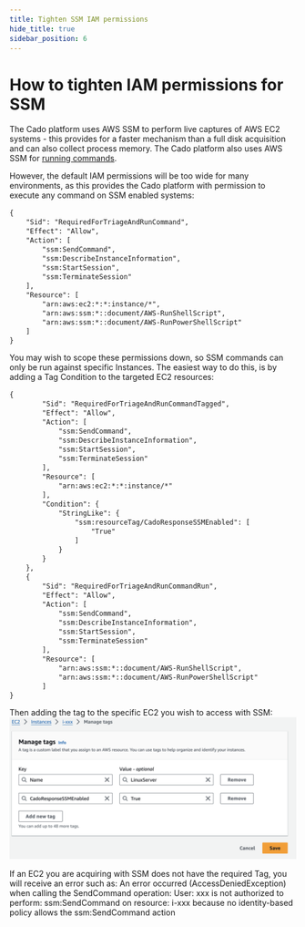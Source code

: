 ```yaml
---
title: Tighten SSM IAM permissions
hide_title: true
sidebar_position: 6
---
```


# How to tighten IAM permissions for SSM

The Cado platform uses AWS SSM to perform live captures of AWS EC2 systems - this provides for a faster mechanism than a full disk acquisition and can also collect process memory. The Cado platform also uses AWS SSM for [running commands](/cado-response/discovery-import/aws/aws-ec2#run-command).

However, the default IAM permissions will be too wide for many environments, as this provides the Cado platform with permission to execute any command on SSM enabled systems:

```
{
    "Sid": "RequiredForTriageAndRunCommand",
    "Effect": "Allow",
    "Action": [
        "ssm:SendCommand",
        "ssm:DescribeInstanceInformation",
        "ssm:StartSession",
        "ssm:TerminateSession"
    ],
    "Resource": [
        "arn:aws:ec2:*:*:instance/*",
        "arn:aws:ssm:*::document/AWS-RunShellScript",
        "arn:aws:ssm:*::document/AWS-RunPowerShellScript"
    ]
}
```


You may wish to scope these permissions down, so SSM commands can only be run against specific Instances. The easiest way to do this, is by adding a Tag Condition to the targeted EC2 resources:

```
{
        "Sid": "RequiredForTriageAndRunCommandTagged",
        "Effect": "Allow",
        "Action": [
            "ssm:SendCommand",
            "ssm:DescribeInstanceInformation",
            "ssm:StartSession",
            "ssm:TerminateSession"
        ],
        "Resource": [
            "arn:aws:ec2:*:*:instance/*"
        ],
        "Condition": {
            "StringLike": {
                "ssm:resourceTag/CadoResponseSSMEnabled": [
                    "True"
                ]
            }
        }
    },
    {
        "Sid": "RequiredForTriageAndRunCommandRun",
        "Effect": "Allow",
        "Action": [
            "ssm:SendCommand",
            "ssm:DescribeInstanceInformation",
            "ssm:StartSession",
            "ssm:TerminateSession"
        ],
        "Resource": [
            "arn:aws:ssm:*::document/AWS-RunShellScript",
            "arn:aws:ssm:*::document/AWS-RunPowerShellScript"
        ]
}
```

Then adding the tag to the specific EC2 you wish to access with SSM:
![IAM](/img/ssm_tag.png)

If an EC2 you are acquiring with SSM does not have the required Tag, you will receive an error such as:
An error occurred (AccessDeniedException) when calling the SendCommand operation: User: xxx is not authorized to perform: ssm:SendCommand on resource: i-xxx because no identity-based policy allows the ssm:SendCommand action

